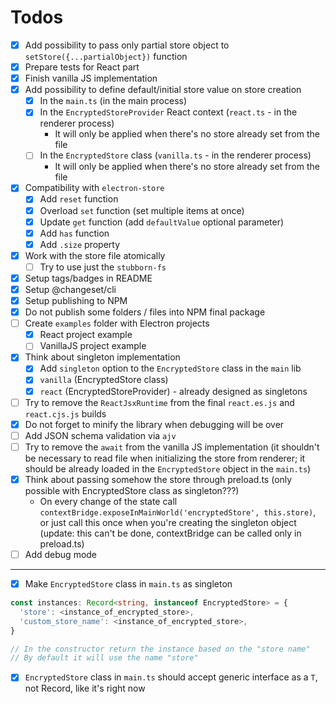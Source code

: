 # Todos

- [x] Add possibility to pass only partial store object to `setStore({...partialObject})` function
- [x] Prepare tests for React part
- [x] Finish vanilla JS implementation
- [x] Add possibility to define default/initial store value on store creation
  - [x] In the `main.ts` (in the main process)
  - [x] In the `EncryptedStoreProvider` React context (`react.ts` - in the renderer process)
    - It will only be applied when there's no store already set from the file
  - [ ] In the `EncryptedStore` class (`vanilla.ts` - in the renderer process)
    - It will only be applied when there's no store already set from the file
- [x] Compatibility with `electron-store`
  - [x] Add `reset` function
  - [x] Overload `set` function (set multiple items at once)
  - [x] Update `get` function (add `defaultValue` optional parameter)
  - [x] Add `has` function
  - [x] Add `.size` property
- [x] Work with the store file atomically
  - [ ] Try to use just the `stubborn-fs`
- [x] Setup tags/badges in README
- [x] Setup @changeset/cli
- [x] Setup publishing to NPM
- [x] Do not publish some folders / files into NPM final package
- [ ] Create `examples` folder with Electron projects
  - [x] React project example
  - [ ] VanillaJS project example
- [x] Think about singleton implementation
  - [x] Add `singleton` option to the `EncryptedStore` class in the `main` lib
  - [x] `vanilla` (EncryptedStore class)
  - [x] `react` (EncryptedStoreProvider) - already designed as singletons
- [ ] Try to remove the `ReactJsxRuntime` from the final `react.es.js` and `react.cjs.js` builds
- [x] Do not forget to minify the library when debugging will be over
- [ ] Add JSON schema validation via `ajv`
- [ ] Try to remove the `await` from the vanilla JS implementation (it shouldn't be necessary to read file when initializing the store from renderer; it should be already loaded in the `EncryptedStore` object in the `main.ts`)
- [x] Think about passing somehow the store through preload.ts (only possible with EncryptedStore class as singleton???)
  - On every change of the state call `contextBridge.exposeInMainWorld('encryptedStore', this.store)`, or just call this once when you're creating the singleton object (update: this can't be done, contextBridge can be called only in preload.ts)
- [ ] Add debug mode

---

- [x] Make `EncryptedStore` class in `main.ts` as singleton

```typescript
const instances: Record<string, instanceof EncryptedStore> = {
  'store': <instance_of_encrypted_store>,
  'custom_store_name': <instance_of_encrypted_store>,
}

// In the constructor return the instance based on the "store name"
// By default it will use the name "store"
```

- [x] `EncryptedStore` class in `main.ts` should accept generic interface as a `T`, not Record, like it's right now
